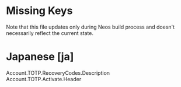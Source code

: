 # Missing Keys
Note that this file updates only during Neos build process and doesn't necessarily reflect the current state.

# Japanese [ja]
Account.TOTP.RecoveryCodes.Description  
Account.TOTP.Activate.Header  

